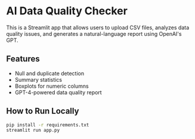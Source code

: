 # AI Data Quality Checker

This is a Streamlit app that allows users to upload CSV files, analyzes data quality issues, and generates a natural-language report using OpenAI's GPT.

## Features
- Null and duplicate detection
- Summary statistics
- Boxplots for numeric columns
- GPT-4-powered data quality report

## How to Run Locally

```bash
pip install -r requirements.txt
streamlit run app.py
